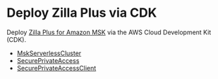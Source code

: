 # Deploy Zilla Plus via CDK

Deploy [Zilla Plus for Amazon MSK] via the AWS Cloud Development Kit (CDK).

- [MskServerlessCluster](README.MskServerlessCluster.md)
- [SecurePrivateAccess](README.SecurePrivateAccess.md)
- [SecurePrivateAccessClient](README.SecurePrivateAccessClient.md)

[Zilla Plus for Amazon MSK]: https://aws.amazon.com/marketplace/pp/prodview-jshnzslazfm44
